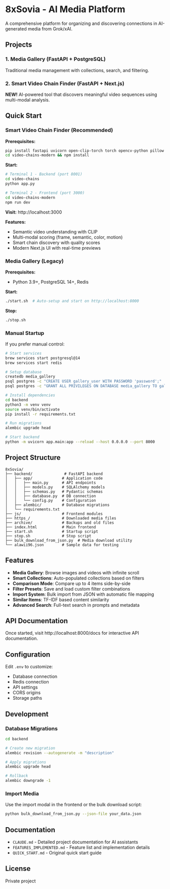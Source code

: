 # 8xSovia - AI Media Platform

A comprehensive platform for organizing and discovering connections in AI-generated media from Grok/xAI.

## Projects

### 1. Media Gallery (FastAPI + PostgreSQL)
Traditional media management with collections, search, and filtering.

### 2. Smart Video Chain Finder (FastAPI + Next.js)
**NEW!** AI-powered tool that discovers meaningful video sequences using multi-modal analysis.

## Quick Start

### Smart Video Chain Finder (Recommended)

**Prerequisites:**
```bash
pip install fastapi uvicorn open-clip-torch torch opencv-python pillow imagehash numpy scenedetect
cd video-chains-modern && npm install
```

**Start:**
```bash
# Terminal 1 - Backend (port 8001)
cd video-chains
python app.py

# Terminal 2 - Frontend (port 3000)
cd video-chains-modern
npm run dev
```

**Visit:** http://localhost:3000

**Features:**
- Semantic video understanding with CLIP
- Multi-modal scoring (frame, semantic, color, motion)
- Smart chain discovery with quality scores
- Modern Next.js UI with real-time previews

### Media Gallery (Legacy)

**Prerequisites:**
- Python 3.9+, PostgreSQL 14+, Redis

**Start:**
```bash
./start.sh  # Auto-setup and start on http://localhost:8000
```

**Stop:**
```bash
./stop.sh
```

### Manual Startup

If you prefer manual control:

```bash
# Start services
brew services start postgresql@14
brew services start redis

# Setup database
createdb media_gallery
psql postgres -c "CREATE USER gallery_user WITH PASSWORD 'password';"
psql postgres -c "GRANT ALL PRIVILEGES ON DATABASE media_gallery TO gallery_user;"

# Install dependencies
cd backend
python3 -m venv venv
source venv/bin/activate
pip install -r requirements.txt

# Run migrations
alembic upgrade head

# Start backend
python -m uvicorn app.main:app --reload --host 0.0.0.0 --port 8000
```

## Project Structure

```
8xSovia/
├── backend/              # FastAPI backend
│   ├── app/             # Application code
│   │   ├── main.py      # API endpoints
│   │   ├── models.py    # SQLAlchemy models
│   │   ├── schemas.py   # Pydantic schemas
│   │   ├── database.py  # DB connection
│   │   └── config.py    # Configuration
│   ├── alembic/         # Database migrations
│   └── requirements.txt
├── js/                  # Frontend modules
├── https_/              # Downloaded media files
├── archive/             # Backups and old files
├── index.html           # Main frontend
├── start.sh             # Startup script
├── stop.sh              # Stop script
├── bulk_download_from_json.py  # Media download utility
└── alawii96.json        # Sample data for testing
```

## Features

- **Media Gallery**: Browse images and videos with infinite scroll
- **Smart Collections**: Auto-populated collections based on filters
- **Comparison Mode**: Compare up to 4 items side-by-side
- **Filter Presets**: Save and load custom filter combinations
- **Import System**: Bulk import from JSON with automatic file mapping
- **Similar Items**: TF-IDF based content similarity
- **Advanced Search**: Full-text search in prompts and metadata

## API Documentation

Once started, visit http://localhost:8000/docs for interactive API documentation.

## Configuration

Edit `.env` to customize:
- Database connection
- Redis connection
- API settings
- CORS origins
- Storage paths

## Development

### Database Migrations

```bash
cd backend

# Create new migration
alembic revision --autogenerate -m "description"

# Apply migrations
alembic upgrade head

# Rollback
alembic downgrade -1
```

### Import Media

Use the import modal in the frontend or the bulk download script:

```bash
python bulk_download_from_json.py --json-file your_data.json
```

## Documentation

- `CLAUDE.md` - Detailed project documentation for AI assistants
- `FEATURES_IMPLEMENTED.md` - Feature list and implementation details
- `QUICK_START.md` - Original quick start guide

## License

Private project
